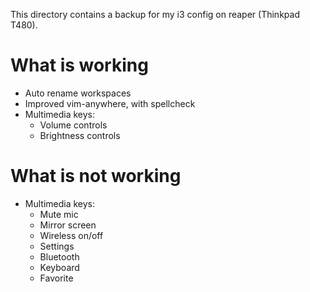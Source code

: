 This directory contains a backup for my i3 config on reaper (Thinkpad T480).

# What is working
- Auto rename workspaces
- Improved vim-anywhere, with spellcheck
- Multimedia keys:
  - Volume controls
  - Brightness controls

# What is not working
- Multimedia keys:
  - Mute mic
  - Mirror screen
  - Wireless on/off
  - Settings
  - Bluetooth
  - Keyboard
  - Favorite
